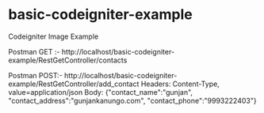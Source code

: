 # basic-codeigniter-example
Codeigniter Image Example

Postman
GET :- http://localhost/basic-codeigniter-example/RestGetController/contacts

Postman
POST:- http://localhost/basic-codeigniter-example/RestGetController/add_contact
Headers: Content-Type, value=application/json
Body: {"contact_name":"gunjan", "contact_address":"gunjankanungo.com", "contact_phone":"9993222403"}
